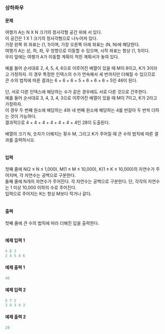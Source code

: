 ### 상하좌우  

#### 문제
여행가 A는 N X N 크기의 정사각형 공간 위에 서 있다.  
이 공간은 1 X 1 크기의 정사각형으로 나누어져 있다.  
가장 왼쪽 위 좌표는 (1, 1)이며, 가장 오른쪽 아래 좌표는 (N, N)에 해당한다.  
여행가 A는 상, 하, 좌, 우 방향으로 이동할 수 있으며, 시작 좌표는 항상 (1, 1)이다.  
우리 앞에는 여행가 A가 이동할 계획이 적힌 계획서가 놓여 있다.<br/><br/>
예를 들어 순서대로 2, 4, 5, 4, 6으로 이루어진 배열이 있을 때 M이 8이고, K가 3이라고 가정하자.
이 경우 특정한 인덱스의 수가 연속해서 세 번까지만 더해질 수 있으므로 큰 수의 법칙에 따른 결과는 6 + 6 + 6 + 5 + 6 + 6 + 6 + 5인 46이 된다.<br/><br/>
단, 서로 다른 인덱스에 해당하는 수가 같은 경우에도 서로 다른 것으로 간주한다.  
예를 들어 순서대로 3, 4, 3, 4, 3으로 이루어진 배열이 있을 때 M이 7이고, K가 2라고 가정하자.  
이 경우 두 번째 원소에 해당하는 4와 네 번째 원소에 해당하는 4를 번갈아 두 번씩 더하는 것이 가능하다.  
결과적으로 4 + 4 + 4 + 4 + 4 + 4 + 4인 28이 도출된다.<br/><br/>
배열의 크기 N, 숫자가 더해지는 횟수 M, 그리고 K가 주어질 때 큰 수의 법칙에 따른 결과를 출력하시오.<br/><br/>

#### 입력
첫째 줄에 N(2 ≤ N ≤ 1,000), M(1 ≤ M ≤ 10,000), K(1 ≤ K ≤ 10,000)의 자연수가 주어지며, 각 자연수는 공백으로 구분한다.  
둘째 줄에 N개의 자연수가 주어진다. 각 자연수는 공백으로 구분한다. 단, 각각의 자연수는 1 이상 10,000 이하의 수로 주어진다.  
입력으로 주어지는 K는 항상 M보다 작거나 같다.<br/><br/>

#### 출력
첫째 줄에 큰 수의 법칙에 따라 더해진 답을 출력한다.<br/><br/>

#### 예제 입력 1
```python
5 8 3
2 4 5 4 6
```

#### 예제 출력 1
```python
46
```

#### 예제 입력 2
```python
5 7 2
3 4 3 4 3
```

#### 예제 출력 2
```python
28
```
